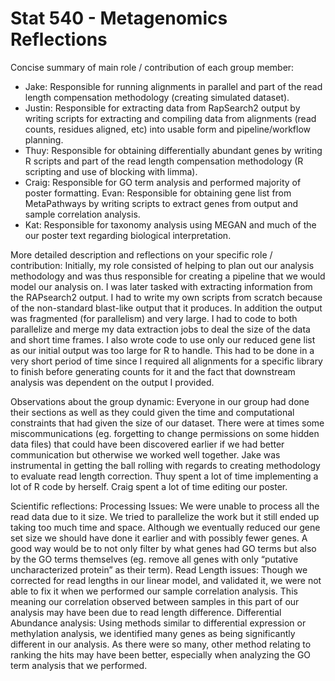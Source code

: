 Stat 540 - Metagenomics Reflections
==========================
Concise summary of main role / contribution of each group member:
* Jake: Responsible for running alignments in parallel and part of the read length compensation methodology (creating simulated dataset).
* Justin: Responsible for extracting data from RapSearch2 output by writing scripts for extracting and compiling data from alignments (read counts, residues aligned, etc) into usable form and pipeline/workflow planning.
* Thuy: Responsible for obtaining differentially abundant genes by writing R scripts and part of the read length compensation methodology (R scripting and use of blocking with limma).
* Craig: Responsible for GO term analysis and performed majority of poster formatting.
Evan: Responsible for obtaining gene list from MetaPathways by writing scripts to extract genes from output and sample correlation analysis.
* Kat: Responsible for taxonomy analysis using MEGAN and much of the our poster text regarding biological interpretation.

More detailed description and reflections on your specific role / contribution:
Initially, my role consisted of helping to plan out our analysis methodology and was thus responsible for creating a pipeline that we would model our analysis on. I was later tasked with extracting information from the RAPsearch2 output. I had to write my own scripts from scratch because of the non-standard blast-like output that it produces. In addition the output was fragmented (for parallelism) and very large. I had to code to both parallelize and merge my data extraction jobs to deal the size of the data and short time frames. I also wrote code to use only our reduced gene list as our initial output was too large for R to handle. This had to be done in a very short period of time since I required all alignments for a specific library to finish before generating counts for it and the fact that downstream analysis was dependent on the output I provided.

Observations about the group dynamic:
Everyone in our group had done their sections as well as they could given the time and computational constraints that had given the size of our dataset. There were at times some miscommunications (eg. forgetting to change permissions on some hidden data files) that could have been discovered earlier if we had better communication but otherwise we worked well together. Jake was instrumental in getting the ball rolling with regards to creating methodology to evaluate read length correction. Thuy spent a lot of time implementing a lot of R code by herself. Craig spent a lot of time editing our poster.

Scientific reflections:
Processing Issues: We were unable to process all the read data due to it size. We tried to parallelize the work but it still ended up taking too much time and space. Although we eventually reduced our gene set size we should have done it earlier and with possibly fewer genes. A good way would be to not only filter by what genes had GO terms but also by the GO terms themselves (eg. remove all genes with only “putative uncharacterized protein” as their term).
Read Length issues: Though we corrected for read lengths in our linear model, and validated it, we were not able to fix it when we performed our sample correlation analysis. This meaning our correlation observed between samples in this part of our analysis may have been due to read length difference.
Differential Abundance analysis: Using methods similar to differential expression or methylation analysis, we identified many genes as being significantly different in our analysis. As there were so many, other method relating to ranking the hits may have been better, especially when analyzing the GO term analysis that we performed.




